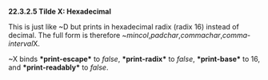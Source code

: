 **22.3.2.5 Tilde X: Hexadecimal** 

This is just like ~D but prints in hexadecimal radix (radix 16) instead of decimal. The full form is therefore ~*mincol*,*padchar*,*commachar*,*comma-interval*X. 

~X binds **\*print-escape\*** to *false*, **\*print-radix\*** to *false*, **\*print-base\*** to 16, and **\*print-readably\*** to *false*. 

